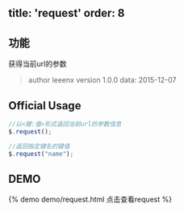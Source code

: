 title: 'request'
order: 8
---

## 功能

获得当前url的参数

> author leeenx
> version 1.0.0
> data: 2015-12-07

## Official Usage

```javascript
//以<键:值>形式返回当前url的参数信息
$.request();

//返回指定键名的键值
$.request("name");
```


## DEMO

{% demo demo/request.html 点击查看request %}


